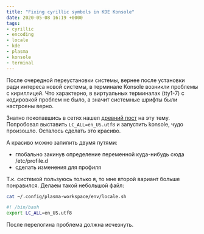 ```yaml
---
title: "Fixing cyrillic symbols in KDE Konsole"
date: 2020-05-08 16:19 +0000
tags:
- cyrillic
- encoding
- locale
- kde
- plasma
- konsole
- terminal
---
```


После очередной переустановки системы, вернее после установки ради интереса новой системы, в терминале Konsole возникли проблемы с кириллицей.
Что характерно, в виртуальных терминалах (tty1-7) с кодировкой проблем не было, а значит системные шрифты были настроены верно.

Знатно покопавшись в сетях нашел [древний пост](https://gentoo.ru/node/29037#comment-215877) на эту тему.
Попробовал выставить `LC_ALL=en_US.utf8` и запустить konsole, чудо произошло. Осталось сделать это красиво.

А красиво можно запилить двумя путями:
 - глобально закинув определение переменной куда-нибудь сюда /etc/profile.d
 - сделать изменения для профиля

Т.к. системой пользуюсь только я, то мне второй вариант больше понравился.
Делаем такой небольшой файл:

```sh
cat ~/.config/plasma-workspace/env/locale.sh

#! /bin/bash
export LC_ALL=en_US.utf8
```

После перелогина проблема должна исчезнуть.

